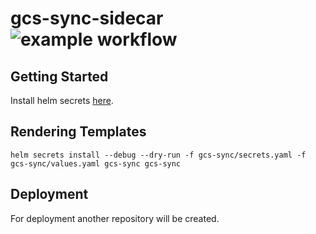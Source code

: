 # gcs-sync-sidecar ![example workflow](https://github.com/fsn-capital/gcs-sync-sidecar/workflows/CI/badge.svg)

## Getting Started

Install helm secrets [here](https://github.com/jkroepke/helm-secrets/wiki/Installation).

## Rendering Templates

``` helm secrets install --debug --dry-run -f gcs-sync/secrets.yaml -f gcs-sync/values.yaml gcs-sync gcs-sync ```

## Deployment 

For deployment another repository will be created.